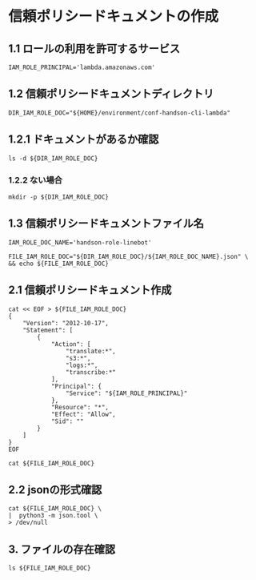 # 信頼ポリシードキュメントの作成

## 1.1 ロールの利用を許可するサービス
    IAM_ROLE_PRINCIPAL='lambda.amazonaws.com'

## 1.2 信頼ポリシードキュメントディレクトリ
    DIR_IAM_ROLE_DOC="${HOME}/environment/conf-handson-cli-lambda"

## 1.2.1 ドキュメントがあるか確認
    ls -d ${DIR_IAM_ROLE_DOC}

### 1.2.2 ない場合
    mkdir -p ${DIR_IAM_ROLE_DOC}

## 1.3 信頼ポリシードキュメントファイル名
    IAM_ROLE_DOC_NAME='handson-role-linebot'

    FILE_IAM_ROLE_DOC="${DIR_IAM_ROLE_DOC}/${IAM_ROLE_DOC_NAME}.json" \
    && echo ${FILE_IAM_ROLE_DOC}

## 2.1 信頼ポリシードキュメント作成
    cat << EOF > ${FILE_IAM_ROLE_DOC}
    {
        "Version": "2012-10-17",
        "Statement": [
            {
                "Action": [
                    "translate:*",
                    "s3:*",
                    "logs:*",
                    "transcribe:*"
                ],
                "Principal": {
                    "Service": "${IAM_ROLE_PRINCIPAL}"
                },
                "Resource": "*",
                "Effect": "Allow",
                "Sid": ""
            }
        ]
    }
    EOF

    cat ${FILE_IAM_ROLE_DOC}

## 2.2 jsonの形式確認
    cat ${FILE_IAM_ROLE_DOC} \
    |  python3 -m json.tool \
    > /dev/null

## 3. ファイルの存在確認
    ls ${FILE_IAM_ROLE_DOC}
